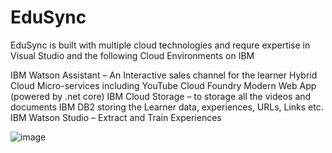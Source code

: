# EduSync
EduSync is built with multiple cloud technologies and requre expertise in Visual Studio and the following Cloud Environments on IBM

IBM Watson Assistant – An Interactive sales channel for the learner
Hybrid Cloud Micro-services including YouTube 
Cloud Foundry Modern Web App (powered by .net core)
IBM Cloud Storage – to storage all the videos and documents
IBM DB2 storing the Learner data, experiences,  URLs, Links etc.
IBM Watson Studio – Extract and Train Experiences

![image](https://user-images.githubusercontent.com/61966148/142230025-ff26f5be-0c1d-47ea-a774-79cd189d70ca.png)
